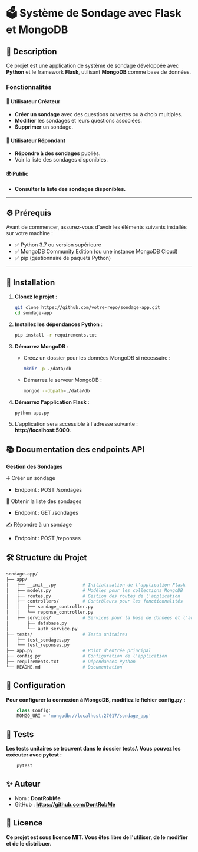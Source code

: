 ﻿# 🗳️ Système de Sondage avec Flask et MongoDB

## 📖 Description

Ce projet est une application de système de sondage développée avec **Python** et le framework **Flask**, utilisant **MongoDB** comme base de données. 

### Fonctionnalités

#### 👥 Utilisateur Créateur
- **Créer un sondage** avec des questions ouvertes ou à choix multiples.
- **Modifier** les sondages et leurs questions associées.
- **Supprimer** un sondage.

#### 📝 Utilisateur Répondant
- **Répondre à des sondages** publiés.
- Voir la liste des sondages disponibles.

#### 🌍 Public
- **Consulter la liste des sondages disponibles.**

---

## ⚙️ Prérequis

Avant de commencer, assurez-vous d'avoir les éléments suivants installés sur votre machine :

- ✅ Python 3.7 ou version supérieure
- ✅ MongoDB Community Edition (ou une instance MongoDB Cloud)
- ✅ pip (gestionnaire de paquets Python)

---

## 🚀 Installation

1. **Clonez le projet** :
   ```bash
   git clone https://github.com/votre-repo/sondage-app.git
   cd sondage-app

2. **Installez les dépendances Python** :

    ```bash
    pip install -r requirements.txt
   
3. **Démarrez MongoDB** :
    - Créez un dossier pour les données MongoDB si nécessaire :
      ```bash
      mkdir -p ./data/db
      
    - Démarrez le serveur MongoDB :
      ```bash
      mongod --dbpath=./data/db

4. **Démarrez l'application Flask** :

    ```bash
    python app.py

5. L'application sera accessible à l'adresse suivante : **http://localhost:5000**.


## 📚 Documentation des endpoints API

**Gestion des Sondages**

➕ Créer un sondage
    
- Endpoint : POST /sondages

📜 Obtenir la liste des sondages

- Endpoint : GET /sondages

✍️ Répondre à un sondage

- Endpoint : POST /reponses


## 🛠️ Structure du Projet
```bash    
sondage-app/
├── app/
│   ├── __init__.py          # Initialisation de l'application Flask
│   ├── models.py            # Modèles pour les collections MongoDB
│   ├── routes.py            # Gestion des routes de l'application
│   ├── controllers/         # Contrôleurs pour les fonctionnalités
│   │   ├── sondage_controller.py
│   │   └── reponse_controller.py
│   ├── services/            # Services pour la base de données et l'authentification
│       ├── database.py
│       └── auth_service.py
├── tests/                   # Tests unitaires
│   ├── test_sondages.py
│   └── test_reponses.py
├── app.py                   # Point d'entrée principal
├── config.py                # Configuration de l'application
├── requirements.txt         # Dépendances Python
└── README.md                # Documentation
```


## 🔧 Configuration

**Pour configurer la connexion à MongoDB, modifiez le fichier config.py :**

```python
    class Config:
    MONGO_URI = 'mongodb://localhost:27017/sondage_app'
```
## 🧪 Tests

**Les tests unitaires se trouvent dans le dossier tests/. Vous pouvez les exécuter avec pytest :**

```bash
    pytest
```
## ✨ Auteur

- Nom : **DontRobMe**
- GitHub : **https://github.com/DontRobMe**

## 📄 Licence

**Ce projet est sous licence MIT. Vous êtes libre de l'utiliser, de le modifier et de le distribuer.**

